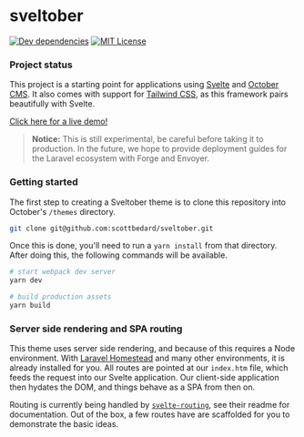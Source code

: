 # sveltober

[![Dev dependencies](https://img.shields.io/david/dev/scottbedard/sveltober.svg)](https://david-dm.org/scottbedard/sveltober?type=dev)
[![MIT License](https://img.shields.io/badge/license-MIT-blue.svg)](https://github.com/scottbedard/sveltober/blob/master/LICENSE)

### Project status

This project is a starting point for applications using [Svelte](https://svelte.dev) and [October CMS](https://octobercms.com). It also comes with support for [Tailwind CSS](https://tailwindcss.com), as this framework pairs beautifully with Svelte.

[Click here for a live demo!](https://sveltober.scottbedard.net/)

> **Notice:** This is still experimental, be careful before taking it to production. In the future, we hope to provide deployment guides for the Laravel ecosystem with Forge and Envoyer.

### Getting started

The first step to creating a Sveltober theme is to clone this repository into October's `/themes` directory.

```bash
git clone git@github.com:scottbedard/sveltober.git
```

Once this is done, you'll need to run a `yarn install` from that directory. After doing this, the following commands will be available.

```bash
# start webpack dev server
yarn dev

# build production assets
yarn build
```

### Server side rendering and SPA routing

This theme uses server side rendering, and because of this requires a Node environment. With [Laravel Homestead](https://laravel.com/docs/homestead) and many other environments, it is already installed for you. All routes are pointed at our `index.htm` file, which feeds the request into our Svelte application. Our client-side application then hydates the DOM, and things behave as a SPA from then on.

Routing is currently being handled by [`svelte-routing`](https://github.com/EmilTholin/svelte-routing), see their readme for documentation. Out of the box, a few routes have are scaffolded for you to demonstrate the basic ideas.
